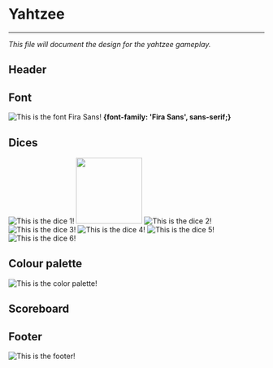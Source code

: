 # Yahtzee
<hr/>

*This file will document the design for the yahtzee gameplay.*

## Header


## Font
![This is the font Fira Sans!](assets/fira_sans.png)
**{font-family: 'Fira Sans', sans-serif;}**


## Dices
![This is the dice 1!](assets/dice-1.png)
<img src="assets/dice-1.png"  width=130px height=130px> </img>
![This is the dice 2!](assets/dice-2.png)
![This is the dice 3!](assets/dice-3.png)
![This is the dice 4!](assets/dice-4.png)
![This is the dice 5!](assets/dice-5.png)
![This is the dice 6!](assets/dice-6.png)

## Colour palette
![This is the color palette!](assets/yatzy_colour_palette.png)

## Scoreboard


## Footer

![This is the footer!](assets/footer.png)
